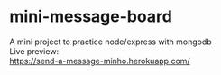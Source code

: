 # mini-message-board
 A mini project to practice node/express with mongodb<br>
 Live preview: <br>
 https://send-a-message-minho.herokuapp.com/

